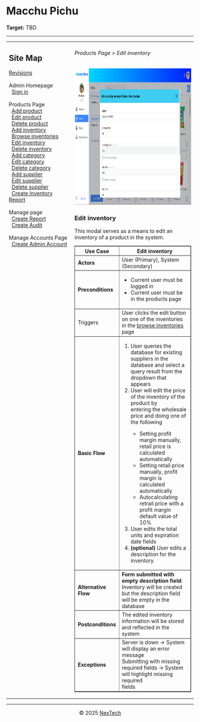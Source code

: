 # Macchu Pichu

**Target:** TBD

---

<table>
  <tr>
    <td valign="top" style="width: 35%;">
      <h2>Site Map</h2>
      <a href="../readme.md">Revisions</a><br><br>     
      Admin Homepage<br>
      &nbsp;&nbsp;<a href="./sign-in.md">Sign in</a><br><br>
      Products Page<br>
      &nbsp;&nbsp;<a href="./add-product.md">Add product</a><br>
      &nbsp;&nbsp;<a href="./edit-product.md">Edit product</a><br>
      &nbsp;&nbsp;<a href="./delete-product.md">Delete product</a><br>
      &nbsp;&nbsp;<a href="./add-inventory.md">Add inventory</a><br>
      &nbsp;&nbsp;<a href="./browse-inventories.md">Browse inventories</a><br>
      &nbsp;&nbsp;<a href="./edit-inventory.md">Edit inventory</a><br>
      &nbsp;&nbsp;<a href="./delete-inventory.md">Delete inventory</a><br>
      &nbsp;&nbsp;<a href="./add-category.md">Add category</a><br>
      &nbsp;&nbsp;<a href="./edit-category.md">Edit category</a><br>
      &nbsp;&nbsp;<a href="./delete-category.md">Delete category</a><br>
      &nbsp;&nbsp;<a href="./add-supplier.md">Add supplier</a><br>
      &nbsp;&nbsp;<a href="./edit-suppplier.md">Edit supplier</a><br>
      &nbsp;&nbsp;<a href="./delete-supplier.md">Delete supplier</a><br>
      &nbsp;&nbsp;<a href="./create-inventory-report.md">Create Inventory Report</a><br><br>
      Manage page<br>
      &nbsp;&nbsp;<a href="./create-report.md">Create Report</a><br>
      &nbsp;&nbsp;<a href="./create-audit.md">Create Audit</a><br><br>
      Manage Accounts Page<br>
      &nbsp;&nbsp;<a href="./create-admin-account.md">Create Admin Account</a><br><br>
    </td>
    <td valign="top" >
      <h6> Products Page > Edit inventory </h6>
        <img src = "./mock-ups/edit-inventory.png" width='720' height='365'/>
      <h3>Edit inventory</h3>
      <p>This modal serves as a means to edit an inventory of a product in the system.</p>
      <table border="1">
        <tr>
          <th>Use Case</th>
          <th>Edit inventory</th>
        </tr>
        <tr>
          <td><b>Actors</b></td>
          <td>User (Primary), System (Secondary)</td>
        </tr>
        <tr>
          <td><b>Preconditions</b></td>
          <td><ul>
              <li>Current user must be logged in</li>
                <li>Current user must be in the products page</li>
          </ul>
          </td>
        </tr>
        <tr>
          <td>Triggers</td>
          <td>User clicks the edit button on one of the inventories in the <a href='./browse-inventories.md'>browse inventories</a> <br>page</td>
        </tr>
        <tr>
          <td><b>Basic Flow</b></td>
          <td>
            <ol>
              <li>User queries the database for existing suppliers in the database and select a<br> query result from the dropdown that appears</li>
              <li>User will edit the price of the inventory of the product by <br>entering the wholesale price and doing one of the following</li>
                <ul>
                    <li>Setting profit margin manually, retail price is calculated automatically</li>
                    <li>Setting retail price manually, profit margin is calculated automatically</li>
                    <li>Autocalculating retrail price with a profit margin default value of 10%</li>
                </ul>
                <li>User edits the total units and expiration date fields</li>
                <li> <strong>(optional)</strong> User edits a description for the inventory</li>
            </ol>
          </td>
        </tr>
        <tr>
          <td><b>Alternative Flow</b></td>
          <td>
            <strong>Form submitted with empty description field</strong>: Inventory will be created<br> but the description field will be empty in the database
          </td>
        </tr>
        <tr>
          <td><b>Postconditions</b></td>
          <td>
            The edited inventory information will be stored and reflected in the system 
          </td>
        </tr>
        <tr>
          <td><b>Exceptions</b></td>
          <td>Server is down → System will display an error message<br>
          Submitting with missing required fields → System will highlight missing required <br>fields
          </td>
        </tr>
        </table>
    </td>
  </tr>
</table>

---

<div align="center">
  © 2025 <a href="#">NexTech</a>
</div>
